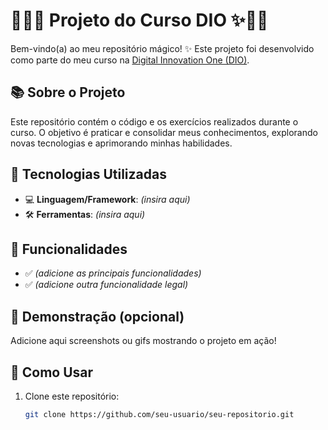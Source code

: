 # 🧚‍♀️✨ Projeto do Curso DIO ✨🧚‍♀️

Bem-vindo(a) ao meu repositório mágico! ✨ Este projeto foi desenvolvido como parte do meu curso na [Digital Innovation One (DIO)](https://www.dio.me/).  

## 📚 Sobre o Projeto  
Este repositório contém o código e os exercícios realizados durante o curso. O objetivo é praticar e consolidar meus conhecimentos, explorando novas tecnologias e aprimorando minhas habilidades.  

## 🚀 Tecnologias Utilizadas  
- 💻 **Linguagem/Framework**: _(insira aqui)_  
- 🛠️ **Ferramentas**: _(insira aqui)_  

## 🌟 Funcionalidades  
- ✅ _(adicione as principais funcionalidades)_  
- ✅ _(adicione outra funcionalidade legal)_  

## 📸 Demonstração (opcional)  
Adicione aqui screenshots ou gifs mostrando o projeto em ação!  

## 🧭 Como Usar  
1. Clone este repositório:  
   ```bash
   git clone https://github.com/seu-usuario/seu-repositorio.git
